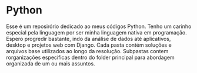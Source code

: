 # Python

Esse é um reposirório dedicado ao meus códigos Python. Tenho um carinho especial pela linguagem por ser minha linguagem nativa em programação. Espero progredir bastante, indo da análise de dados até aplicativos, desktop e projetos web com Django. 
Cada pasta contém soluções e arquivos base utilizados ao longo da resolução. 
Subpastas contem rorganizações específicas dentro do folder principal para abordagem organizada de um ou mais assuntos. 
